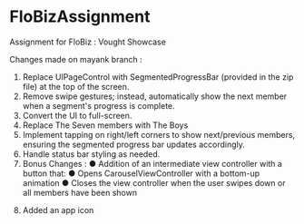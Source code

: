 # FloBizAssignment
Assignment for FloBiz : Vought Showcase

Changes made on mayank branch :

1. Replace UIPageControl with SegmentedProgressBar (provided in the zip file) at the top of the screen.
2. Remove swipe gestures; instead, automatically show the next member when a segment's progress is complete.
3. Convert the UI to full-screen.
4. Replace The Seven members with The Boys
5. Implement tapping on right/left corners to show next/previous members, ensuring the
segmented progress bar updates accordingly.
6. Handle status bar styling as needed.
7. Bonus Changes : 
● Addition of an intermediate view controller with a button that:
● Opens CarouselViewController with a bottom-up animation
● Closes the view controller when the user swipes down or all members have been
shown
8) Added an app icon
 

